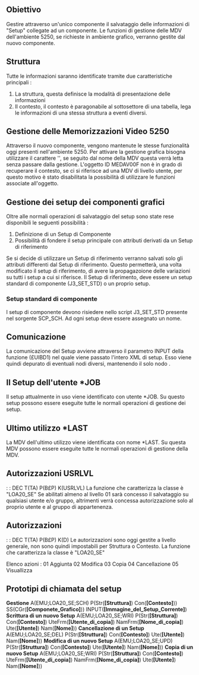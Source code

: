 ## Obiettivo
Gestire attraverso un'unico componente il salvataggio delle informazioni di "Setup" collegate ad un componente.
Le funzioni di gestione delle MDV dell'ambiente 5250, se richieste in ambiente grafico, verranno gestite dal nuovo componente.

## Struttura
Tutte le informazioni saranno identificate tramite due caratteristiche principali : 
1) La struttura, questa definisce la modalità di presentazione delle informazioni
2) Il contesto, il contesto è paragonabile al sottosettore di una tabella, lega le informazioni di una stessa struttura a eventi diversi.

## Gestione delle Memorizzazioni Video 5250
Attraverso il nuovo componente, vengono mantenute le stesse funzionalità oggi presenti nell'ambiente 5250.
Per attivare la gestione grafica bisogna utilizzare il carattere '\', se seguito dal nome della MDV questa verrà letta senza passare dalla gestione.
L'oggetto ID MEDAV00F non è in grado di recuperare il contesto, se ci si riferisce ad una MDV di livello utente, per questo motivo è stato disabilitata la possibilità di utilizzare le funzioni associate all'oggetto.

## Gestione dei setup dei componenti grafici
Oltre alle normali operazioni di salvataggio del setup sono state rese disponibili le seguenti possibilità : 

1) Definizione di un Setup di Componente
2) Possibilità di fondere il setup principale con attributi derivati da un Setup di riferimento

Se si decide di utilizzare un Setup di riferimento verranno salvati solo gli attributi differenti dal Setup di riferimento.
Questo permetterà, una volta modificato il setup di riferimento, di avere la propagazoione delle variazioni su tutti i setup a cui si riferisce.
Il Setup di riferimento, deve essere un setup standard di componente (J3_SET_STD) o un proprio setup.

### Setup standard di componente
I setup di componente devono risiedere nello script J3_SET_STD presente nel sorgente SCP_SCH.
Ad ogni setup deve essere assegnato un nome.

## Comunicazione
La comunicazione del Setup avviene attraverso il parametro INPUT della funzione (£UIBD1) nel quale viene passato l'intero XML di setup. Esso viene quindi depurato di eventuali nodi diversi, mantenendo il solo nodo <Setup>.

## Il Setup dell'utente \*JOB
Il setup attualmente in uso viene identificato con utente \*JOB. Su questo setup possono essere eseguite tutte le normali operazioni di gestione dei setup.

## Ultimo utilizzo \*LAST
La MDV  dell'ultimo utilizzo viene identificata con nome \*LAST. Su questa MDV possono essere eseguite tutte le normali operazioni di gestione della MDV.

## Autorizzazioni USRLVL
 :  : DEC T(TA) P(B£P) K(USRLVL)
La funzione che caratterizza la classe è "LOA20_SE"
Se abilitati almeno al livello 01 sarà concesso il salvataggio su qualsiasi utente e/o gruppo, altrimenti verrà concessa autorizzazione solo al proprio utente e al gruppo di appartenenza.

## Autorizzazioni
 :  : DEC T(TA) P(B£P) K(D)
Le autorizzazioni sono oggi gestite a livello generale, non sono quindi impostabili per Struttura o Contesto.
La funzione che caratterizza la classe è "LOA20_SE"

Elenco azioni : 
01 Aggiunta
02 Modifica
03 Copia
04 Cancellazione
05 Visuallizza

## Prototipi di chiamata del setup
**Gestione**
A(EMU;LOA20_SE;SCH) P(Str(**[Struttura]**) Con(**[Contesto]**)) SS(CGr(**[Componete_Grafico]**)) INPUT(**[Immagine_del_Setup_Corrente]**)
**Scrittura di un nuovo Setup**
A(EMU;LOA20_SE;WRI) P(Str(**[Struttura]**) Con(**[Contesto]**) UteFrm(**[Utente_di_copia]**) NamFrm(**[Nome_di_copia]**) Ute(**[Utente]**) Nam(**[Nome]**))
**Cancellazione di un Setup**
A(EMU;LOA20_SE;DEL) P(Str(**[Struttura]**) Con(**[Contesto]**) Ute(**[Utente]**) Nam(**[Nome]**))
**Modifica di un nuovo Setup**
A(EMU;LOA20_SE;UPD) P(Str(**[Struttura]**) Con(**[Contesto]**) Ute(**[Utente]**) Nam(**[Nome]**))
**Copia di un nuovo Setup**
A(EMU;LOA20_SE;WRI) P(Str(**[Struttura]**) Con(**[Contesto]**) UteFrm(**[Utente_di_copia]**) NamFrm(**[Nome_di_copia]**) Ute(**[Utente]**) Nam(**[Nome]**))
